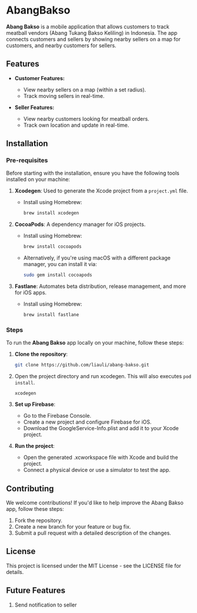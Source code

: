 # AbangBakso

**Abang Bakso** is a mobile application that allows customers to track meatball vendors (Abang Tukang Bakso Keliling) in Indonesia. The app connects customers and sellers by showing nearby sellers on a map for customers, and nearby customers for sellers.

## Features

- **Customer Features:**
  - View nearby sellers on a map (within a set radius).
  - Track moving sellers in real-time.
  
- **Seller Features:**
  - View nearby customers looking for meatball orders.
  - Track own location and update in real-time.

## Installation

### Pre-requisites

Before starting with the installation, ensure you have the following tools installed on your machine:

1. **Xcodegen**: Used to generate the Xcode project from a `project.yml` file.
   - Install using Homebrew:
     ```bash
     brew install xcodegen
     ```

2. **CocoaPods**: A dependency manager for iOS projects.
   - Install using Homebrew:
     ```bash
     brew install cocoapods
     ```
   - Alternatively, if you're using macOS with a different package manager, you can install it via:
     ```bash
     sudo gem install cocoapods
     ```

3. **Fastlane**: Automates beta distribution, release management, and more for iOS apps.
   - Install using Homebrew:
     ```bash
     brew install fastlane
     ```
### Steps
To run the **Abang Bakso** app locally on your machine, follow these steps:

1. **Clone the repository**:
   ```bash
   git clone https://github.com/liauli/abang-bakso.git
   ```

2. Open the project directory and run xcodegen. This will also executes `pod install`.
   ```
   xcodegen
   ```
3. **Set up Firebase**:
   - Go to the Firebase Console.
   - Create a new project and configure Firebase for iOS.
   - Download the GoogleService-Info.plist and add it to your Xcode project.
     
4. **Run the project**:
    - Open the generated .xcworkspace file with Xcode and build the project.
    - Connect a physical device or use a simulator to test the app.
  
## Contributing
We welcome contributions! If you'd like to help improve the Abang Bakso app, follow these steps:

1. Fork the repository.
2. Create a new branch for your feature or bug fix.
3. Submit a pull request with a detailed description of the changes.

## License
This project is licensed under the MIT License - see the LICENSE file for details.

## Future Features
1. Send notification to seller
   
